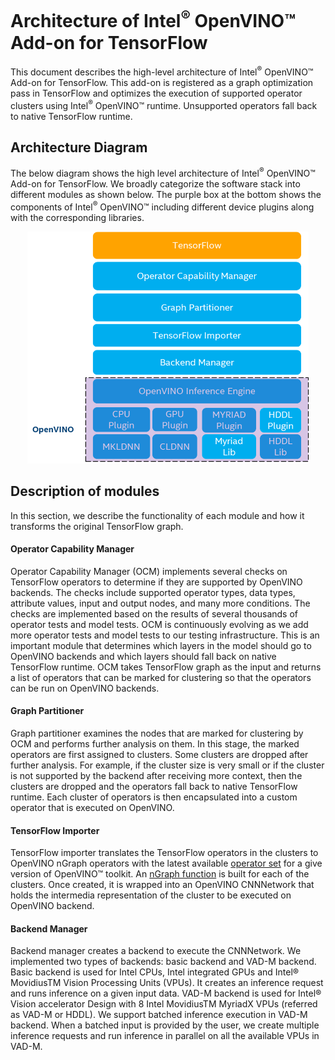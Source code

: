 # Architecture of Intel<sup>®</sup> OpenVINO™ Add-on for TensorFlow

This document describes the high-level architecture of Intel<sup>®</sup> OpenVINO™ Add-on for TensorFlow. This add-on is registered as a graph optimization pass in TensorFlow and optimizes the execution of supported operator clusters using Intel<sup>®</sup> OpenVINO™ runtime. Unsupported operators fall back to native TensorFlow runtime.

## Architecture Diagram

The below diagram shows the high level architecture of Intel<sup>®</sup> OpenVINO™ Add-on for TensorFlow. We broadly categorize the software stack into different modules as shown below. The purple box at the bottom shows the components of Intel<sup>®</sup> OpenVINO™ including different device plugins along with the corresponding libraries.

<p align="center">
  <img src="../images/openvino_tensorflow_architecture.png" width="450">
</p>

## Description of modules

In this section, we describe the functionality of each module and how it transforms the original TensorFlow graph.

#### Operator Capability Manager

Operator Capability Manager (OCM) implements several checks on TensorFlow operators to determine if they are supported by OpenVINO backends. The checks include supported operator types, data types, attribute values, input and output nodes, and many more conditions. The checks are implemented based on the results of several thousands of operator tests and model tests. OCM is continuously evolving as we add more operator tests and model tests to our testing infrastructure. This is an important module that determines which layers in the model should go to OpenVINO backends and which layers should fall back on native TensorFlow runtime. OCM takes TensorFlow graph as the input and returns a list of operators that can be marked for clustering so that the operators can be run on OpenVINO backends.

#### Graph Partitioner

Graph partitioner examines the nodes that are marked for clustering by OCM and performs further analysis on them. In this stage, the marked operators are first assigned to clusters. Some clusters are dropped after further analysis. For example, if the cluster size is very small or if the cluster is not supported by the backend after receiving more context, then the clusters are dropped and the operators fall back to native TensorFlow runtime. Each cluster of operators is then encapsulated into a custom operator that is executed on OpenVINO.

#### TensorFlow Importer

TensorFlow importer translates the TensorFlow operators in the clusters to OpenVINO nGraph operators with the latest available [operator set](https://docs.openvinotoolkit.org/latest/openvino_docs_ops_opset.html) for a give version of OpenVINO™ toolkit. An [nGraph function](https://docs.openvinotoolkit.org/latest/openvino_docs_nGraph_DG_build_function.html) is built for each of the clusters. Once created, it is wrapped into an OpenVINO CNNNetwork that holds the intermedia representation of the cluster to be executed on OpenVINO backend.

#### Backend Manager

Backend manager creates a backend to execute the CNNNetwork. We implemented two types of backends: basic backend and VAD-M backend. Basic backend is used for Intel CPUs, Intel integrated GPUs and Intel® MovidiusTM Vision Processing Units (VPUs). It creates an inference request and runs inference on a given input data. VAD-M backend is used for Intel® Vision accelerator Design with 8 Intel MovidiusTM MyriadX VPUs (referred as VAD-M or HDDL). We support batched inference execution in VAD-M backend. When a batched input is provided by the user, we create multiple inference requests and run inference in parallel on all the available VPUs in VAD-M.
